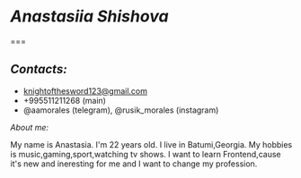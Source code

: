 # *Anastasiia Shishova*
===
## *Contacts:*
* knightofthesword123@gmail.com
* +995511211268 (main)
* @aamorales (telegram), @rusik_morales (instagram)

*About me:*


My name is Anastasia. I'm 22 years old. I live in Batumi,Georgia. 
My hobbies is music,gaming,sport,watching tv shows.
I want to learn Frontend,cause it's new and ineresting for me and I want to change my profession.